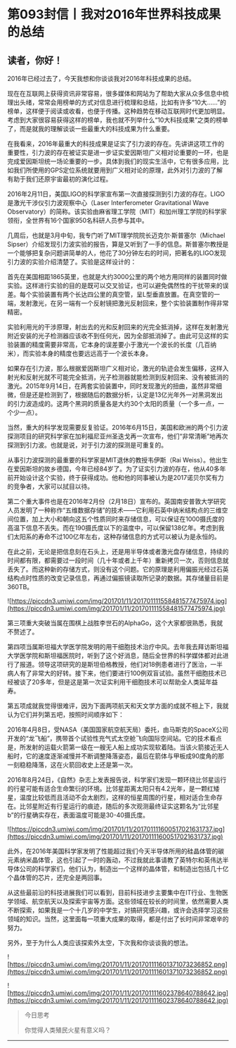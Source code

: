 # 第093封信丨我对2016年世界科技成果的总结

## 读者，你好！

2016年已经过去了，今天我想和你谈谈我对2016年科技成果的总结。

现在在互联网上获得资讯非常容易，很多媒体和网站为了帮助大家从众多信息中梳理出头绪，常常会用榜单的方式对信息进行梳理和总结，比如有许多“10大……”的榜单，这样便于阅读或收看，也便于传播。这种趋势在移动互联网时代更加明显。考虑到大家很容易获得这样的榜单，我也就不列举什么“10大科技成果”之类的榜单了，而是就我的理解谈谈一些最重大的科技成果为什么重要。

在我看来，2016年最重大的科技成果是证实了引力波的存在。先讲讲这项工作的重要性，引力波的存在被证实是进一步证实爱因斯坦广义相对论重要的一环，也是完成爱因斯坦统一场论重要的一步。具体到我们的现实生活中，它有很多应用，比如我们所使用的GPS定位系统就要用到广义相对论的原理，此外对引力波的了解有助于我们还原宇宙最初的演化过程。

2016年2月11日，美国LIGO的科学家宣布第一次直接探测到引力波的存在。LIGO是激光干涉仪引力波观察中心（Laser Interferometer Gravitational Wave Observatory）的简称。该实验由麻省理工学院（MIT）和加州理工学院的科学家领衔，全世界有16个国家950名科研人员参与其中。

几周后，也就是3月中旬，我专门听了MIT理学院院长迈克尔·斯普塞尔（Michael Sipser）介绍发现引力波实验的报告，算是又听到了一手的信息。斯普塞尔教授是一个能够把复杂问题讲简单的人，他花了30分钟左右的时间，把著名的LIGO发现引力波的实验介绍清楚了。实验是这样设计的：

首先在美国相距1865英里，也就是大约3000公里的两个地方用同样的装置同时做实验。这样进行实验的目的是既可以交叉验证，也可以避免偶然性的干扰带来的误差。每个实验装置有两个长达四公里的真空管，呈L型垂直放置。在真空管的一端，发射激光，在另一端有一个反射镜把激光反射回来，整个实验装置制作得非常精密。

实验利用光的干涉原理，射出去的光和反射回来的光完全抵消掉，这样在发射激光附近安装的光子检测器应该收不到任何光，因为全部抵消掉了。由此可见这样的实验装置的精度需要非常高，它本身的误差要小于激光一个波长的长度（几百纳米），而实验本身的精度也要远远高于一个波长本身。

如果存在引力波，那么根据爱因斯坦广义相对论，激光的轨迹会发生偏移，这样入射光和反射光就不可能完全抵消，光子检测器就能检测到反射回来、没有被抵消的激光。2015年9月14日，在两套实验装置中，同时发现激光的扭曲，虽然非常细微，但是还是检测到了，根据随后的数据分析，认定是13亿光年外一对黑洞发出的引力波造成的。这两个黑洞的质量各是大约30个太阳的质量（一个多一点，一个少一点）。

当然，重大的科学发现需要反复验证。2016年6月15日，美国和欧洲的两个引力波探测项目的研究科学家在加利福尼亚州圣迭戈再一次宣布，他们“非常清晰”地再次探测到引力波。也就是说，对于引力波的探测是可重复的。

从事引力波探测的最重要的科学家是MIT退休的教授韦伊斯（Rai Weiss）。他出生在爱因斯坦的故乡德国，今年已经84岁了。为了证实引力波的存在，他从40多年前开始设计这个实验，终于获得成功。他和他的同事被认为是2017诺贝尔奖有力的竞争者，大家可以拭目以待。

第二个重大事件也是在2016年2月份（2月18日）宣布的。英国南安普敦大学研究人员发明了一种称作“五维数据存储”的技术——它利用石英中纳米结构点的三维空间位置，加上大小和朝向这五个性质同时来存储信息，可以保证在1000摄氏度的高温下信息不丢失。而在190摄氏度以下的温度中，可以保留138亿年。考虑到我们太阳系的寿命不过100亿年左右，这种存储信息的方式可以被认为是永恒的。

在此之前，无论是把信息刻在石头上，还是用半导体或者激光盘存储信息，持续的时间都有限，都需要过一段时间（几十年或者上千年）重新拷贝一次，否则信息就丢失了。而这种新的存储方式，则没有这个问题。它的原理是利用偏振光经过石英结构点时性质的改变记录信息，再通过偏振镜读取所记录的数据。其存储量目前是360TB。

![https://piccdn3.umiwi.com/img/201701/11/201701111558481577475974.jpg](https://piccdn3.umiwi.com/img/201701/11/201701111558481577475974.jpg)

第三项重大突破当属在围棋上战胜李世石的AlphaGo，这个大家都很熟悉，我就不赘述了。

第四项当属斯坦福大学医学院发明的用干细胞技术治疗中风。去年我去拜访斯坦福大学医学院和斯坦福医院时，听到了这个好消息，随后全世界的科学媒体都对此进行了报道。领导这项研究的是斯坦伯格教授，他们对18例患者进行了医治，一半病人有了非常大的好转。接下来，他们要进行100例双盲试验。虽然干细胞技术已经被谈了20多年，但是这是第一次证实利用干细胞技术可以帮助全人类延年益寿。

第五项成就我觉得很难评，因为下面两项航天和天文学方面的成就不相上下，我就认为它们并列第五吧，按照时间顺序如下：

2016年4月8日，受NASA（美国国家航空航天局）委托，由马斯克的SpaceX公司开发的“龙飞船”，携带首个试验性充气式太空舱飞向国际空间站。它的技术看点是，所发射的运载火箭第一级在一艘无人船上成功实现软着陆。当该火箭接近无人船时，它的速度逐渐减慢并不断调整降落姿态，最后在箭体与甲板成90度角的那一刻稳稳降落，这在火箭回收史上还是第一次。

2016年8月24日，《自然》杂志上发表报告说，科学家们发现一颗环绕比邻星运行的行星可能有适合生命繁衍的环境。比邻星距离太阳只有4.2光年，是一颗红矮星，温度比较低而且活动不会太剧烈，这样的恒星周围的行星，相对适合生命存在。比邻星附近有行星运行的痕迹，随后的多次观测最终证实这颗名为“比邻星b”的行星确实存在，表面温度可能是30-40摄氏度。

![https://piccdn3.umiwi.com/img/201701/11/201701111600517021631737.jpg](https://piccdn3.umiwi.com/img/201701/11/201701111600517021631737.jpg)

此外，在2016年美国科学家发明了性能超过我们今天半导体所用的硅晶体管的碳元素纳米晶体管，这也引起了一时的轰动，不过我就此事请教了英特尔和英伟达半导体公司的科学家们，他们认为，制造出一个这样的晶体管，和制造出包括几十亿个晶体管的芯片，还完全是两回事。

从这些最前沿的科技进展我们可以看到，目前科技进步主要集中在IT行业、生物医学领域、航空航天以及探索宇宙等方面。这些领域在较长的时间里，依然需要人类不断探索，如果我是一个十几岁的中学生，对搞研究感兴趣，或许会选择学习这些领域的知识。当然，这里面每一项重大成果的取得，都是付出了长时间非常艰辛的努力。

另外，至于为什么人类应该探索外太空，下次我和你谈谈我的想法。

![https://piccdn3.umiwi.com/img/201701/11/201701111601371073236852.png](https://piccdn3.umiwi.com/img/201701/11/201701111601371073236852.png)

![https://piccdn3.umiwi.com/img/201701/11/201701111602378640788642.jpg](https://piccdn3.umiwi.com/img/201701/11/201701111602378640788642.jpg)

> 今日思考
> 
> 你觉得人类殖民火星有意义吗？

---
